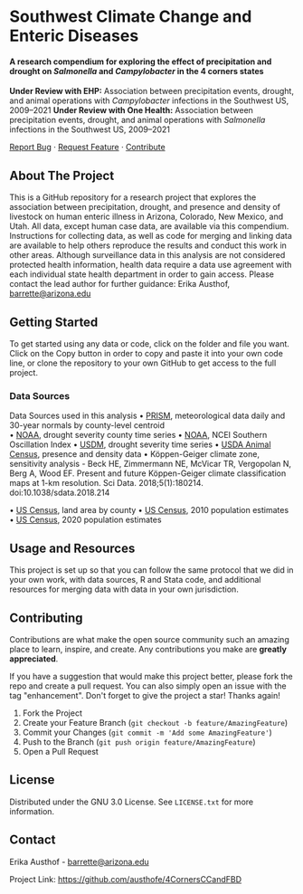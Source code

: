 # Southwest Climate Change and Enteric Diseases

#### A research compendium for exploring the effect of precipitation and drought on _Salmonella_ and _Campylobacter_ in the 4 corners states
**Under Review with EHP:** Association between precipitation events, drought, and animal operations with _Campylobacter_ infections in the Southwest US, 2009–2021
**Under Review with One Health:** Association between precipitation events, drought, and animal operations with _Salmonella_ infections in the Southwest US, 2009–2021
 

[Report Bug](https://github.com/austhofe/4CornersCCandFBD/issues) · [Request Feature](https://github.com/austhofe/4CornersCCandFBD/issues) · [Contribute](https://github.com/austhofe/4CornersCCandFBD/pulls)

## About The Project

This is a GitHub repository for a research project that explores the association between precipitation, drought, and presence and density of livestock on human enteric illness in Arizona, Colorado, New Mexico, and Utah. All data, except human case data, are available via this compendium. Instructions for collecting data, as well as code for merging and linking data are available to help others reproduce the results and conduct this work in other areas. Although surveillance data in this analysis are not considered protected health information, health data require a data use agreement with each individual state health department in order to gain access. Please contact the lead author for further guidance: Erika Austhof, [barrette\@arizona.edu](mailto:barrette@arizona.edu)

## Getting Started

To get started using any data or code, click on the folder and file you want. Click on the Copy button in order to copy and paste it into your own code line, or clone the repository to your own GitHub to get access to the full project.

### Data Sources
Data Sources used in this analysis
•	[PRISM](https://prism.oregonstate.edu/explorer/), meteorological data daily and 30-year normals by county-level centroid   
•	[NOAA](https://www.ncei.noaa.gov/access/monitoring/climate-at-a-glance/county/time-series), drought severity county time series
•	[NOAA](https://www.ncei.noaa.gov/access/monitoring/enso/soi), NCEI Southern Oscillation Index
•	[USDM](https://droughtmonitor.unl.edu/dmData/Timeseries.aspx), drought severity time series
•	[USDA Animal Census](https://www.nass.usda.gov/Data_and_Statistics/County_Data_Files/Livestock_County_Estimates/index.php), presence and density data
•	Köppen-Geiger climate zone, sensitivity analysis
        - Beck HE, Zimmermann NE, McVicar TR, Vergopolan N, Berg A, Wood EF. Present and future Köppen-Geiger climate classification maps at 1-km resolution. Sci Data. 2018;5(1):180214. doi:10.1038/sdata.2018.214
        
•	[US Census](https://www.census.gov/geographies/reference-files/time-series/geo/gazetteer-files.html), land area by county
•	[US Census](https://www.census.gov/data/datasets/time-series/demo/popest/2010s-counties-total.html), 2010 population estimates
•	[US Census](https://www.census.gov/data/datasets/time-series/demo/popest/2020s-counties-total.html), 2020 population estimates


## Usage and Resources

This project is set up so that you can follow the same protocol that we did in your own work, with data sources, R and Stata code, and additional resources for merging data with data in your own jurisdiction.

## Contributing

Contributions are what make the open source community such an amazing place to learn, inspire, and create. Any contributions you make are **greatly appreciated**.

If you have a suggestion that would make this project better, please fork the repo and create a pull request. You can also simply open an issue with the tag "enhancement". Don't forget to give the project a star! Thanks again!

1.  Fork the Project
2.  Create your Feature Branch (`git checkout -b feature/AmazingFeature`)
3.  Commit your Changes (`git commit -m 'Add some AmazingFeature'`)
4.  Push to the Branch (`git push origin feature/AmazingFeature`)
5.  Open a Pull Request

## License

Distributed under the GNU 3.0 License. See `LICENSE.txt` for more information.

## Contact

Erika Austhof - [barrette\@arizona.edu](mailto:barrette@arizona.edu)

Project Link: <https://github.com/austhofe/4CornersCCandFBD>
